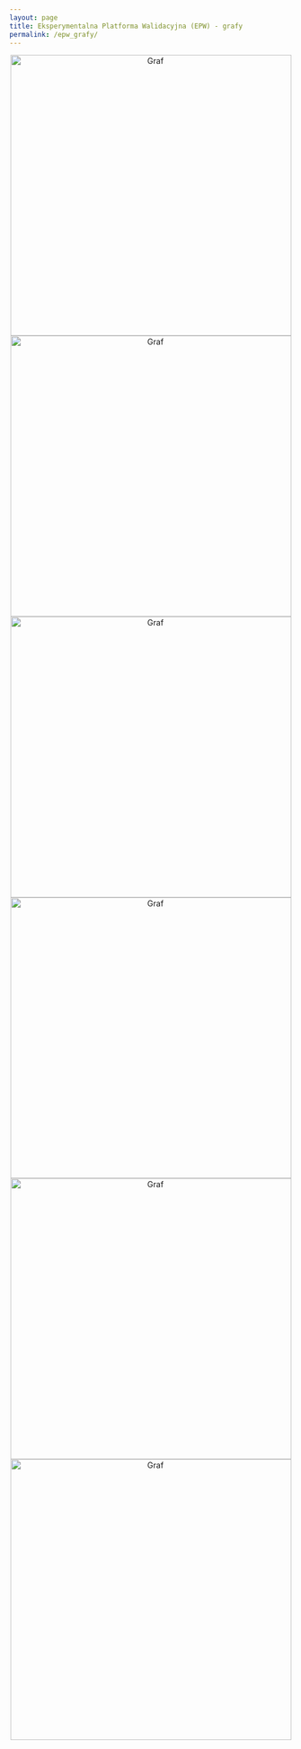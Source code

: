 ```yaml
---
layout: page
title: Eksperymentalna Platforma Walidacyjna (EPW) - grafy
permalink: /epw_grafy/
---
```


<div style="text-align:center"><img src="{{ site.baseurl }}/images/epw/grafX_a.png" onclick="toggle()" alt="Graf" style="width: 500px;"/></div>

<div style="text-align:center"><img src="{{ site.baseurl }}/images/epw/grafX_b.png" onclick="toggle()" alt="Graf" style="width: 500px;"/></div>

<div style="text-align:center"><img src="{{ site.baseurl }}/images/epw/grafXcolor_a.png" onclick="toggle()" alt="Graf" style="width: 500px;"/></div>

<div style="text-align:center"><img src="{{ site.baseurl }}/images/epw/grafXcolor_b.png" onclick="toggle()" alt="Graf" style="width: 500px;"/></div>

<div style="text-align:center"><img src="{{ site.baseurl }}/images/epw/grafXcolor2_a.png" onclick="toggle()" alt="Graf" style="width: 500px;"/></div>

<div style="text-align:center"><img src="{{ site.baseurl }}/images/epw/grafXcolor2_b.png" onclick="toggle()" alt="Graf" style="width: 500px;"/></div>
